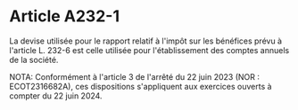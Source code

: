 # Article A232-1

La devise utilisée pour le rapport relatif à l'impôt sur les bénéfices prévu à l'article L. 232-6 est celle utilisée pour l'établissement des comptes annuels de la société.

NOTA:
Conformément à l'article 3 de l'arrêté du 22 juin 2023 (NOR : ECOT2316682A), ces dispositions s'appliquent aux exercices ouverts à compter du 22 juin 2024.
